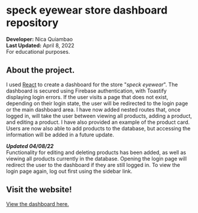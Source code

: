 # speck eyewear store dashboard repository
**Developer:** Nica Quiambao   
**Last Updated:** April 8, 2022  
For educational purposes.

## About the project.
I used [React](https://reactjs.org/) to create a dashboard for the store "*speck eyewear*". The dashboard is secured using Firebase authentication, with Toastify displaying login errors. If the user visits a page that does not exist, depending on their login state, the user will be redirected to the login page or the main dashboard area. I have now added nested routes that, once logged in, will take the user between viewing all products, adding a product, and editing a product. I have also provided an example of the product card. Users are now also able to add products to the database, but accessing the information will be added in a future update.

***Updated 04/08/22***  
Functionality for editing and deleting products has been added, as well as viewing all products currently in the database. Opening the login page will redirect the user to the dashboard if they are still logged in. To view the login page again, log out first using the sidebar link.

## Visit the website!
[View the dashboard here.](https://speck-dashboard.netlify.app/)